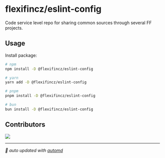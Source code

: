 # flexifincz/eslint-config

Code service level repo for sharing common sources through several FF projects.

## Usage

Install package:

<!-- automd:pm-install auto=false dev -->

```sh
# npm
npm install -D @flexifincz/eslint-config

# yarn
yarn add -D @flexifincz/eslint-config

# pnpm
pnpm install -D @flexifincz/eslint-config

# bun
bun install -D @flexifincz/eslint-config
```

<!-- /automd -->

## Contributors

<a href="https://github.com/flexifincz/eslint-config/graphs/contributors">
<img src="https://contrib.rocks/image?repo=flexifincz/eslint-config" />
</a>

<!-- /automd -->

<!-- automd:with-automd -->

---

_🤖 auto updated with [automd](https://automd.unjs.io)_

<!-- /automd -->
